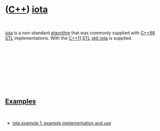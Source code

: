 



 

 

 

 

 

([C++](Cpp.md)) [iota](CppIota.md)
====================================

 

[iota](CppIota.md) is a non-standard [algorithm](CppAlgorithm.md) that
was commonly supplied with [C++98](Cpp98.md) [STL](CppStl.md)
implementations. With the [C++11](Cpp11.md) [STL](CppStl.md)
[std::iota](CppIota.md) is supplied.

 

 

 

 

 

[Examples](CppExample.md)
--------------------------

 

-   [iota example 1: example implementation and
    use](CppIotaExample1.md)

 

 

 

 

 





 



